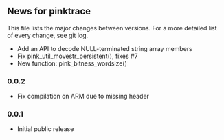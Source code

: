 ## News for pinktrace

This file lists the major changes between versions. For a more detailed list of
every change, see git log.

* Add an API to decode NULL-terminated string array members
* Fix pink\_util\_movestr\_persistent(), fixes #7
* New function: pink\_bitness\_wordsize()

### 0.0.2
* Fix compilation on ARM due to missing header

### 0.0.1
* Initial public release
